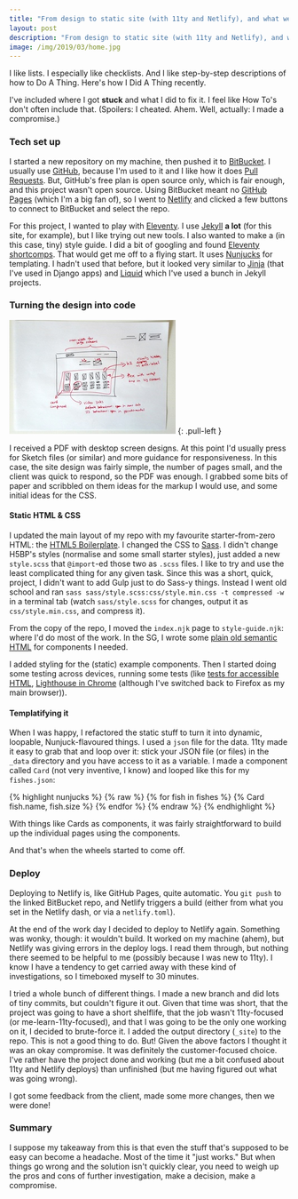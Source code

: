 ```yaml
---
title: "From design to static site (with 11ty and Netlify), and what went wrong"
layout: post
description: "From design to static site (with 11ty and Netlify), and what went wrong"
image: /img/2019/03/home.jpg
---
```


I like lists. I especially like checklists. And I like step-by-step descriptions of how to Do A Thing. Here's how I Did A Thing recently.

I've included where I got **stuck** and what I did to fix it. I feel like How To's don't often include that. (Spoilers: I cheated. Ahem. Well, actually: I made a compromise.)

### Tech set up

I started a new repository on my machine, then pushed it to [BitBucket](https://bitbucket.org/). I usually use [GitHub](https://github.com/), because I'm used to it and I like how it does [Pull Requests](https://help.github.com/en/articles/about-pull-requests). But, GitHub's free plan is open source only, which is fair enough, and this project wasn't open source. Using BitBucket meant no [GitHub Pages](https://pages.github.com/) (which I'm a big fan of), so I went to [Netlify](https://www.netlify.com/) and clicked a few buttons to connect to BitBucket and select the repo.

For this project, I wanted to play with [Eleventy](https://www.11ty.io/). I use [Jekyll](https://jekyllrb.com/) **a lot** (for this site, for example), but I like trying out new tools. I also wanted to make a (in this case, tiny) style guide. I did a bit of googling and found [Eleventy shortcomps](https://github.com/adamduncan/eleventy-shortcomps). That would get me off to a flying start. It uses [Nunjucks](https://mozilla.github.io/nunjucks/) for templating. I hadn't used that before, but it looked very similar to [Jinja](http://jinja.pocoo.org/) (that I've used in Django apps) and [Liquid](https://github.com/Shopify/liquid/wiki) which I've used a bunch in Jekyll projects.

### Turning the design into code

[![A rough and ready sketch of the design, looking kinda like a wireframe](/img/2019/03/thumbs/home.jpg)](/img/2019/03/home.jpg)
{: .pull-left }

I received a PDF with desktop screen designs. At this point I'd usually press for Sketch files (or similar) and more guidance for responsiveness. In this case, the site design was fairly simple, the number of pages small, and the client was quick to respond, so the PDF was enough. I grabbed some bits of paper and scribbled on them ideas for the markup I would use, and some initial ideas for the CSS.


#### Static HTML & CSS

I updated the main layout of my repo with my favourite starter-from-zero HTML: the [HTML5 Boilerplate](https://github.com/h5bp/html5-boilerplate/blob/master/dist/index.html). I changed the CSS to [Sass](https://sass-lang.com/guide). I didn't change H5BP's styles (normalise and some small starter styles), just added a new `style.scss` that `@import`-ed those two as `.scss` files. I like to try and use the least complicated thing for any given task. Since this was a short, quick, project, I didn't want to add Gulp just to do Sass-y things. Instead I went old school and ran `sass sass/style.scss:css/style.min.css -t compressed -w` in a terminal tab (watch `sass/style.scss` for changes, output it as `css/style.min.css`, and compress it). 

From the copy of the repo, I moved the `index.njk` page to `style-guide.njk`: where I'd do most of the work. In the SG, I wrote some [plain old semantic HTML](http://microformats.org/wiki/posh) for components I needed.

I added styling for the (static) example components. Then I started doing some testing across devices, running some tests (like [tests for accessible HTML](https://naga.co.za/2018/02/21/writing-accessible-html/), [Lighthouse in Chrome](https://developers.google.com/web/tools/lighthouse/) (although I've switched back to Firefox as my main browser)).

#### Templatifying it

When I was happy, I refactored the static stuff to turn it into dynamic, loopable, Nunjuck-flavoured things. I used a `json` file for the data. 11ty made it easy to grab that and loop over it: stick your JSON file (or files) in the `_data` directory and you have access to it as a variable. I made a component called `Card` (not very inventive, I know) and looped like this for my `fishes.json`:

{% highlight nunjucks %}
{% raw %}
{% for fish in fishes %}
  {% Card fish.name, fish.size %}
{% endfor %}
{% endraw %}
{% endhighlight %}

With things like Cards as components, it was fairly straightforward to build up the individual pages using the components.

And that's when the wheels started to come off.

### Deploy

Deploying to Netlify is, like GitHub Pages, quite automatic. You `git push` to the linked BitBucket repo, and Netlify triggers a build (either from what you set in the Netlify dash, or via a `netlify.toml`).

At the end of the work day I decided to deploy to Netlify again. Something was wonky, though: it wouldn't build. It worked on my machine (ahem), but Netlify was giving errors in the deploy logs. I read them through, but nothing there seemed to be helpful to me (possibly because I was new to 11ty). I know I have a tendency to get carried away with these kind of investigations, so I timeboxed myself to 30 minutes.

I tried a whole bunch of different things. I made a new branch and did lots of tiny commits, but couldn't figure it out. Given that time was short, that the project was going to have a short shelflife, that the job wasn't 11ty-focused (or me-learn-11ty-focused), and that I was going to be the only one working on it, I decided to brute-force it. I added the output directory (`_site`) to the repo. This is not a good thing to do. But! Given the above factors I thought it was an okay compromise. It was definitely the customer-focused choice. I've rather have the project done and working (but me a bit confused about 11ty and Netlify deploys) than unfinished (but me having figured out what was going wrong).

I got some feedback from the client, made some more changes, then we were done!

### Summary

I suppose my takeaway from this is that even the stuff that's supposed to be easy can become a headache. Most of the time it "just works." But when things go wrong and the solution isn't quickly clear, you need to weigh up the pros and cons of further investigation, make a decision, make a compromise.


